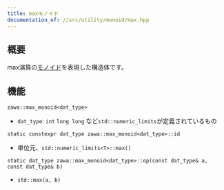 ```yaml
---
title: maxモノイド
documentation_of: //src/utility/monoid/max.hpp
---
```


## 概要

max演算の[モノイド](https://ja.wikipedia.org/wiki/%E3%83%A2%E3%83%8E%E3%82%A4%E3%83%89)を表現した構造体です。

## 機能

`zawa::max_monoid<dat_type>`
- `dat_type`: `int` `long long` など`std::numeric_limits`が定義されているもの

`static constexpr dat_type zawa::max_monoid<dat_type>::id`
- 単位元、`std::numeric_limits<T>::max()`

`static dat_type zawa::max_monoid<dat_type>::op(const dat_type& a, const dat_type& b)`
- `std::max(a, b)`
